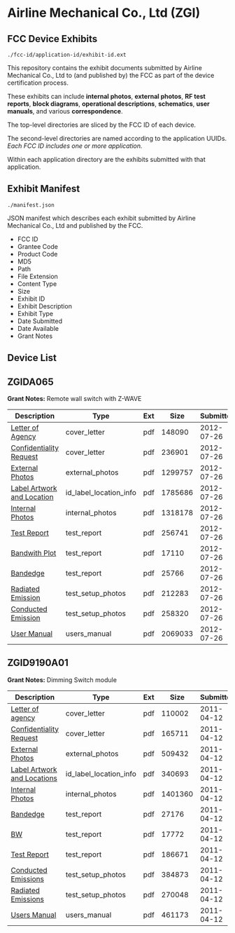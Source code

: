 # Airline Mechanical Co., Ltd (ZGI)
## FCC Device Exhibits

```
./fcc-id/application-id/exhibit-id.ext
```

This repository contains the exhibit documents submitted by Airline Mechanical Co., Ltd to (and published by) the FCC as part of the device certification process.

These exhibits can include **internal photos**, **external photos**, **RF test reports**, **block diagrams**, **operational descriptions**, **schematics**, **user manuals**, and various **correspondence**.

The top-level directories are sliced by the FCC ID of each device.

The second-level directories are named according to the application UUIDs. *Each FCC ID includes one or more application.*

Within each application directory are the exhibits submitted with that application. 

## Exhibit Manifest

```
./manifest.json
```

JSON manifest which describes each exhibit submitted by Airline Mechanical Co., Ltd and published by the FCC.

- FCC ID
- Grantee Code
- Product Code
- MD5
- Path
- File Extension
- Content Type
- Size
- Exhibit ID
- Exhibit Description
- Exhibit Type
- Date Submitted
- Date Available
- Grant Notes

## Device List
## ZGIDA065
**Grant Notes:** Remote wall switch with Z-WAVE

| Description | Type | Ext | Size | Submitted | Available |
| ----------- | ---- | --- | ---- | --------- | --------- |
| [Letter of Agency](ZGIDA065/01118aac969a0cd974e7fb432e5880f2/1753269.pdf) | cover_letter | pdf | 148090 | 2012-07-26 | 2012-07-26 |
| [Confidentiality Request](ZGIDA065/01118aac969a0cd974e7fb432e5880f2/1753270.pdf) | cover_letter | pdf | 236901 | 2012-07-26 | 2012-07-26 |
| [External Photos](ZGIDA065/01118aac969a0cd974e7fb432e5880f2/1753280.pdf) | external_photos | pdf | 1299757 | 2012-07-26 | 2012-07-26 |
| [Label Artwork and Location](ZGIDA065/01118aac969a0cd974e7fb432e5880f2/1753281.pdf) | id_label_location_info | pdf | 1785686 | 2012-07-26 | 2012-07-26 |
| [Internal Photos](ZGIDA065/01118aac969a0cd974e7fb432e5880f2/1753282.pdf) | internal_photos | pdf | 1318178 | 2012-07-26 | 2012-07-26 |
| [Test Report](ZGIDA065/01118aac969a0cd974e7fb432e5880f2/1753275.pdf) | test_report | pdf | 256741 | 2012-07-26 | 2012-07-26 |
| [Bandwith Plot](ZGIDA065/01118aac969a0cd974e7fb432e5880f2/1753276.pdf) | test_report | pdf | 17110 | 2012-07-26 | 2012-07-26 |
| [Bandedge](ZGIDA065/01118aac969a0cd974e7fb432e5880f2/1753277.pdf) | test_report | pdf | 25766 | 2012-07-26 | 2012-07-26 |
| [Radiated Emission](ZGIDA065/01118aac969a0cd974e7fb432e5880f2/1753278.pdf) | test_setup_photos | pdf | 212283 | 2012-07-26 | 2012-07-26 |
| [Conducted Emission](ZGIDA065/01118aac969a0cd974e7fb432e5880f2/1753279.pdf) | test_setup_photos | pdf | 258320 | 2012-07-26 | 2012-07-26 |
| [User Manual](ZGIDA065/01118aac969a0cd974e7fb432e5880f2/1753271.pdf) | users_manual | pdf | 2069033 | 2012-07-26 | 2012-07-26 |
## ZGID9190A01
**Grant Notes:** Dimming Switch module

| Description | Type | Ext | Size | Submitted | Available |
| ----------- | ---- | --- | ---- | --------- | --------- |
| [Letter of agency](ZGID9190A01/342b7106b48c2edf8b06b5e54a498ec1/1447351.pdf) | cover_letter | pdf | 110002 | 2011-04-12 | 2011-04-12 |
| [Confidentiality Request](ZGID9190A01/342b7106b48c2edf8b06b5e54a498ec1/1447364.pdf) | cover_letter | pdf | 165711 | 2011-04-12 | 2011-04-12 |
| [External Photos](ZGID9190A01/342b7106b48c2edf8b06b5e54a498ec1/1447358.pdf) | external_photos | pdf | 509432 | 2011-04-12 | 2011-04-12 |
| [Label Artwork and Locations](ZGID9190A01/342b7106b48c2edf8b06b5e54a498ec1/1447360.pdf) | id_label_location_info | pdf | 340693 | 2011-04-12 | 2011-04-12 |
| [Internal Photos](ZGID9190A01/342b7106b48c2edf8b06b5e54a498ec1/1447359.pdf) | internal_photos | pdf | 1401360 | 2011-04-12 | 2011-04-12 |
| [Bandedge](ZGID9190A01/342b7106b48c2edf8b06b5e54a498ec1/1447352.pdf) | test_report | pdf | 27176 | 2011-04-12 | 2011-04-12 |
| [BW](ZGID9190A01/342b7106b48c2edf8b06b5e54a498ec1/1447354.pdf) | test_report | pdf | 17772 | 2011-04-12 | 2011-04-12 |
| [Test Report](ZGID9190A01/342b7106b48c2edf8b06b5e54a498ec1/1447363.pdf) | test_report | pdf | 186671 | 2011-04-12 | 2011-04-12 |
| [Conducted Emissions](ZGID9190A01/342b7106b48c2edf8b06b5e54a498ec1/1447356.pdf) | test_setup_photos | pdf | 384873 | 2011-04-12 | 2011-04-12 |
| [Radiated Emissions](ZGID9190A01/342b7106b48c2edf8b06b5e54a498ec1/1447362.pdf) | test_setup_photos | pdf | 270048 | 2011-04-12 | 2011-04-12 |
| [Users Manual](ZGID9190A01/342b7106b48c2edf8b06b5e54a498ec1/1447361.pdf) | users_manual | pdf | 461173 | 2011-04-12 | 2011-04-12 |
